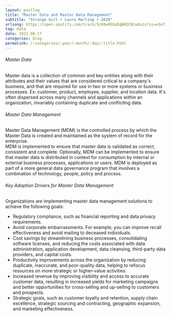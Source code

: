 ```yaml
---
layout: postlog
title: "Master Data and Master Data Management"
subtitle: "Strange Girl • Laura Marling • 2020"
urlsong: https://open.spotify.com/track/5cK0wREGoDqNKECNlw8xzx?si=e3ef32edf41d485c
tag: Data
date: 2021-06-17
categories: blog
permalink: /:categories/:year/:month/:day/:title.html
---
```

###### Master Data
Master data is a collection of common and  key entities along with their attributes and their values that are considered critical to a company's business, and that are required for use in two or more systems or business processes. Ex: customer, product, employee, supplier, and location data. It's often dispersed across many channels and applications within an organization, invariably containing duplicate and conflicting data.
###### Master Data Management
Master Data Management (MDM) is the controlled process by which the Master Data is created and maintained as the system of record for the enterprise.  
MDM is implemented to ensure that master data is validated as correct, consistent and complete. Optionally, MDM can be implemented to ensure that master data is distributed in context for consumption by internal or external business processes, applications or users. MDM is deployed as part of a more general data governance program that involves a combination of technology, people, policy and process.
###### Key Adoption Drivers for Master Data Management
Organizations are implementing master data management solutions to achieve the following goals:
- Regulatory compliance, such as financial reporting and data privacy requirements.
- Avoid corporate embarrassments. For example, you can improve recall effectiveness and avoid mailing to deceased individuals.
- Cost savings by streamlining business processes, consolidating software licenses, and reducing the costs associated with data administration, application development, data cleansing, third-party data providers, and capital costs.
- Productivity improvements across the organization by reducing duplicate, inaccurate, and poor-quality data, helping to refocus resources on more strategic or higher-value activities.
- Increased revenue by improving visibility and access to accurate customer data, resulting in increased yields for marketing campaigns and better opportunities for cross-selling and up-selling to customers and prospects.
- Strategic goals, such as customer loyalty and retention, supply chain excellence, strategic sourcing and contracting, geographic expansion, and marketing effectiveness.